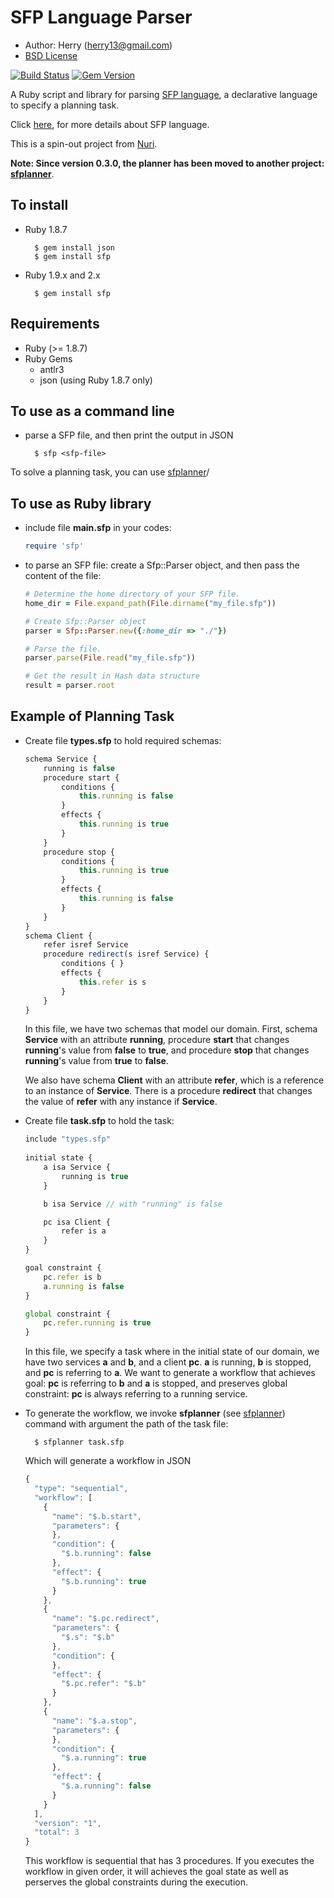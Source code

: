 SFP Language Parser
===================
- Author: Herry (herry13@gmail.com)
- [BSD License](../master/LICENSE)

[![Build Status](https://travis-ci.org/herry13/sfp-ruby.png?branch=master)](https://travis-ci.org/herry13/sfp-ruby)
[![Gem Version](https://badge.fury.io/rb/sfp.png)](https://badge.fury.io/rb/sfp)

A Ruby script and library for parsing [SFP language](https://github.com/herry13/nuri/wiki/SFP-language), a declarative language to specify a planning task.

Click [here](https://github.com/herry13/nuri/wiki/SFP-language), for more details about SFP language.

This is a spin-out project from [Nuri](https://github.com/herry13/nuri).

**Note: Since version 0.3.0, the planner has been moved to another project: [sfplanner](https://github.com/herry13/sfplanner)**.


To install
----------
- Ruby 1.8.7

		$ gem install json
		$ gem install sfp
		
- Ruby 1.9.x and 2.x

		$ gem install sfp


Requirements
------------
- Ruby (>= 1.8.7)
- Ruby Gems
	- antlr3
	- json (using Ruby 1.8.7 only)


To use as a command line
------------------------
- parse a SFP file, and then print the output in JSON

		$ sfp <sfp-file>

To solve a planning task, you can use [sfplanner](https://github.com/herry13/sfplanner)/


To use as Ruby library
----------------------
- include file **main.sfp** in your codes:

	```ruby
	require 'sfp'
	```
		
- to parse an SFP file: create a Sfp::Parser object, and then pass the content of the file:

	```ruby
	# Determine the home directory of your SFP file.
	home_dir = File.expand_path(File.dirname("my_file.sfp"))

	# Create Sfp::Parser object
	parser = Sfp::Parser.new({:home_dir => "./"})

	# Parse the file.
	parser.parse(File.read("my_file.sfp"))

	# Get the result in Hash data structure
	result = parser.root
	```


Example of Planning Task
------------------------
- Create file **types.sfp** to hold required schemas:

	```javascript
	schema Service {
		running is false
		procedure start {
			conditions {
				this.running is false
			}
			effects {
				this.running is true
			}
		}
		procedure stop {
			conditions {
				this.running is true
			}
			effects {
				this.running is false
			}
		}
	}
	schema Client {
		refer isref Service
		procedure redirect(s isref Service) {
			conditions { }
			effects {
				this.refer is s
			}
		}
	}
	```
	
  In this file, we have two schemas that model our domain. First, schema
  **Service** with an attribute **running**, procedure **start** that
  changes **running**'s value from **false** to **true**, and procedure
  **stop** that changes **running**'s value from **true** to **false**.
  
  We also have schema **Client** with an attribute **refer**, which is
  a reference to an instance of **Service**. There is a procedure
  **redirect** that changes the value of **refer** with any instance if
  **Service**.

- Create file **task.sfp** to hold the task:

	```javascript
	include "types.sfp"
		
	initial state {
		a isa Service {
			running is true
		}

		b isa Service // with "running" is false

		pc isa Client {
			refer is a
		}
	}

	goal constraint {
		pc.refer is b
		a.running is false
	}

	global constraint {
		pc.refer.running is true
	}
	```
	
  In this file, we specify a task where in the initial state of our domain,
  we have two services **a** and **b**, and a client **pc**. **a** is
  running, **b** is stopped, and **pc** is referring to **a**. We want to
  generate a workflow that achieves goal: **pc** is referring to **b**
  and **a** is stopped, and preserves global constraint: **pc** is always
  referring to a running service.

- To generate the workflow, we invoke **sfplanner** (see [sfplanner](https://github.com/herry13/sfplanner))
  command with argument the path of the task file:

		$ sfplanner task.sfp

  Which will generate a workflow in JSON

	```javascript
	{
	  "type": "sequential",
	  "workflow": [
	    {
	      "name": "$.b.start",
	      "parameters": {
	      },
	      "condition": {
	        "$.b.running": false
	      },
	      "effect": {
	        "$.b.running": true
	      }
	    },
	    {
	      "name": "$.pc.redirect",
	      "parameters": {
	        "$.s": "$.b"
	      },
	      "condition": {
	      },
	      "effect": {
	        "$.pc.refer": "$.b"
	      }
	    },
	    {
	      "name": "$.a.stop",
	      "parameters": {
	      },
	      "condition": {
	        "$.a.running": true
	      },
	      "effect": {
	        "$.a.running": false
	      }
	    }
	  ],
	  "version": "1",
	  "total": 3
	}
	```

  This workflow is sequential that has 3 procedures. If you executes
  the workflow in given order, it will achieves the goal state as well
  as perserves the global constraints during the execution.
